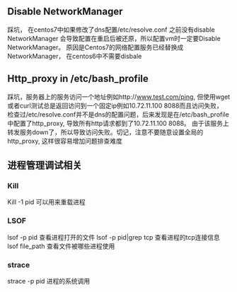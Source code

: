 ## Disable NetworkManager
踩坑，
在centos7中如果修改了dns配置/etc/resolve.conf 之前没有disable NetworkManager 会导致配置在重启后被还原，所以配置vm时一定要Disable NetworkManager。
原因是Centos7的网络配置服务已经替换成NetworkManager， 在centos6中不需要disbale

## Http_proxy in /etc/bash_profile
踩坑，服务器上的服务访问一个地址例如http://www.test.com/ping, 但使用wget或者curl测试总是返回访问到一个固定ip例如10.72.11.100 8088而且访问失败， 检查过/etc/resolve.conf并不是dns的配置问题，后来发现是在/etc/bash_profile中配置了http_proxy, 导致所有http请求都到了10.72.11.100 8088。 由于该服务上转发服务down了，所以导致访问失败。切记，注意不要随意设置全局的http_proxy, 这样很容易增加问题排查难度 


## 进程管理调试相关
### Kill
Kill -1 pid 可以用来重载进程

### LSOF
lsof -p pid 查看进程打开的文件
lsof -p pid|grep tcp 查看进程的tcp连接信息
lsof file_path 查看文件被哪些进程使用

### strace
strace -p pid 进程的系统调用